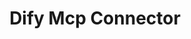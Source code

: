 ---
created: '2025-09-16T15:05:15.652771'
modified: '2025-09-17T15:35:16.624285'
ship_factor: 5
subtype: mcp-servers
tags: []
title: Dify Mcp Connector
type: tool
version: 1
---
